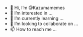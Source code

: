 - 👋 Hi, I’m @Kazumamemes
- 👀 I’m interested in ...
- 🌱 I’m currently learning ...
- 💞️ I’m looking to collaborate on ...
- 📫 How to reach me ...

<!---
Kazumamemes/Kazumamemes is a ✨ special ✨ repository because its `README.md` (this file) appears on your GitHub profile.
You can click the Preview link to take a look at your changes.
--->
